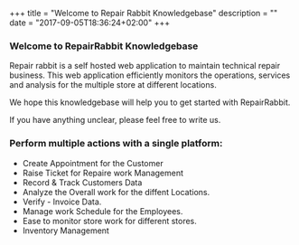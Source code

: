 +++
title = "Welcome to Repair Rabbit Knowledgebase"
description = ""
date = "2017-09-05T18:36:24+02:00"
+++


### Welcome to RepairRabbit Knowledgebase


Repair rabbit is a self hosted web application to maintain technical repair business. This web application efficiently monitors the operations, services and analysis for the multiple store at different locations.  

We hope this knowledgebase will help you to get started with RepairRabbit.

If you have anything unclear, please feel free to write us.


### Perform multiple actions with a single platform:

* Create Appointment for the Customer 
* Raise Ticket for Repaire work Management
* Record & Track Customers Data
* Analyze the Overall work for the diffent Locations.
* Verify - Invoice Data.
* Manage work Schedule for the Employees. 
* Ease to monitor store work for different stores.
* Inventory Management
